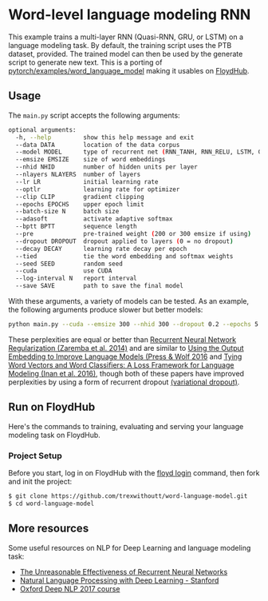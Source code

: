 # Word-level language modeling RNN

This example trains a multi-layer RNN (Quasi-RNN, GRU, or LSTM) on a language modeling task.
By default, the training script uses the PTB dataset, provided.
The trained model can then be used by the generate script to generate new text.
This is a porting of [pytorch/examples/word_language_model](https://github.com/pytorch/examples/tree/master/word_language_model) making it usables on [FloydHub](https://www.floydhub.com/).

## Usage

The `main.py` script accepts the following arguments:

```bash
optional arguments:
  -h, --help         show this help message and exit
  --data DATA        location of the data corpus
  --model MODEL      type of recurrent net (RNN_TANH, RNN_RELU, LSTM, GRU)
  --emsize EMSIZE    size of word embeddings
  --nhid NHID        number of hidden units per layer
  --nlayers NLAYERS  number of layers
  --lr LR            initial learning rate
  --optlr            learning rate for optimizer
  --clip CLIP        gradient clipping
  --epochs EPOCHS    upper epoch limit
  --batch-size N     batch size
  --adasoft          activate adaptive softmax
  --bptt BPTT        sequence length
  --pre              pre-trained weight (200 or 300 emsize if using)
  --dropout DROPOUT  dropout applied to layers (0 = no dropout)
  --decay DECAY      learning rate decay per epoch
  --tied             tie the word embedding and softmax weights
  --seed SEED        random seed
  --cuda             use CUDA
  --log-interval N   report interval
  --save SAVE        path to save the final model
```

With these arguments, a variety of models can be tested.
As an example, the following arguments produce slower but better models:

```bash
python main.py --cuda --emsize 300 --nhid 300 --dropout 0.2 --epochs 5           # Test perplexity of 98.73
```

These perplexities are equal or better than
[Recurrent Neural Network Regularization (Zaremba et al. 2014)](https://arxiv.org/pdf/1409.2329.pdf)
and are similar to [Using the Output Embedding to Improve Language Models (Press & Wolf 2016](https://arxiv.org/abs/1608.05859) and [Tying Word Vectors and Word Classifiers: A Loss Framework for Language Modeling (Inan et al. 2016)](https://arxiv.org/pdf/1611.01462.pdf), though both of these papers have improved perplexities by using a form of recurrent dropout [(variational dropout)](http://papers.nips.cc/paper/6241-a-theoretically-grounded-application-of-dropout-in-recurrent-neural-networks).


## Run on FloydHub

Here's the commands to training, evaluating and serving your language modeling task on FloydHub.

### Project Setup

Before you start, log in on FloydHub with the [floyd login](http://docs.floydhub.com/commands/login/) command, then fork and init the project:

```bash
$ git clone https://github.com/trexwithoutt/word-language-model.git
$ cd word-language-model
```

## More resources

Some useful resources on NLP for Deep Learning and language modeling task:

- [The Unreasonable Effectiveness of Recurrent Neural Networks](http://karpathy.github.io/2015/05/21/rnn-effectiveness/)
- [Natural Language Processing with Deep Learning - Stanford](https://youtu.be/OQQ-W_63UgQ)
- [Oxford Deep NLP 2017 course](https://github.com/oxford-cs-deepnlp-2017/lectures)
